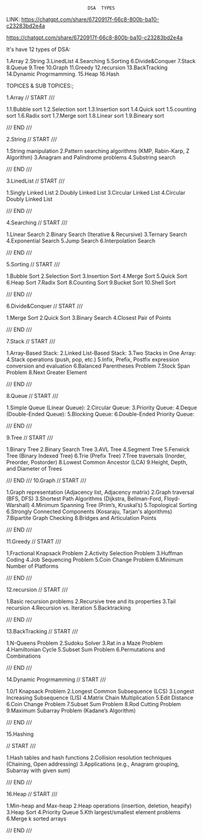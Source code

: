                                   DSA  TYPES
LINK:
https://chatgpt.com/share/6720917f-66c8-800b-ba10-c23283bd2e4a

https://chatgpt.com/share/6720917f-66c8-800b-ba10-c23283bd2e4a


It's have 12 types of DSA:

1.Array
2.String
3.LinedList
4.Searching
5.Sorting
6.Divide&Conquer
7.Stack
8.Queue
9.Tree
10.Graph
11.Greedy
12.recursion
13.BackTracking
14.Dynamic Progrmamming.
15.Heap
16.Hash



TOPICES & SUB TOPICES:;


1.Array
//        START   ///

  1.1.Bubble sort
  1.2.Selection sort
  1.3.Insertion sort
  1.4.Quick sort
  1.5.counting sort
  1.6.Radix sort
  1.7.Merge sort
  1.8.Linear sort
  1.9.Bineary sort

///       END     ///

2.String
//        START   ///

1.String manipulation
2.Pattern searching algorithms (KMP, Rabin-Karp, Z Algorithm)
3.Anagram and Palindrome problems
4.Substring search

///       END     ///

3.LinedList
//        START   ///

1.Singly Linked List
2.Doubly Linked List
3.Circular Linked List
4.Circular Doubly Linked List

///       END     ///

4.Searching
//        START   ///

1.Linear Search
2.Binary Search (Iterative & Recursive)
3.Ternary Search
4.Exponential Search
5.Jump Search
6.Interpolation Search

///       END     ///

5.Sorting
//        START   ///

1.Bubble Sort
2.Selection Sort
3.Insertion Sort
4.Merge Sort
5.Quick Sort
6.Heap Sort
7.Radix Sort
8.Counting Sort
9.Bucket Sort
10.Shell Sort

///       END     ///

6.Divide&Conquer
//        START   ///

1.Merge Sort
2.Quick Sort
3.Binary Search
4.Closest Pair of Points

///       END     ///

7.Stack
//        START   ///

1.Array-Based Stack:
2.Linked List-Based Stack:
3.Two Stacks in One Array:
4.Stack operations (push, pop, etc.)
5.Infix, Prefix, Postfix expression conversion and evaluation
6.Balanced Parentheses Problem
7.Stock Span Problem
8.Next Greater Element

///       END     ///

8.Queue
//        START   ///

1.Simple Queue (Linear Queue):
2.Circular Queue:
3.Priority Queue:
4.Deque (Double-Ended Queue):
5.Blocking Queue:
6.Double-Ended Priority Queue:

///       END     ///

9.Tree
//        START   ///

1.Binary Tree
2.Binary Search Tree
3.AVL Tree
4.Segment Tree
5.Fenwick Tree (Binary Indexed Tree)
6.Trie (Prefix Tree)
7.Tree traversals (Inorder, Preorder, Postorder)
8.Lowest Common Ancestor (LCA)
9.Height, Depth, and Diameter of Trees

///       END     ///
10.Graph
//        START   ///

1.Graph representation (Adjacency list, Adjacency matrix)
2.Graph traversal (BFS, DFS)
3.Shortest Path Algorithms (Dijkstra, Bellman-Ford, Floyd-Warshall)
4.Minimum Spanning Tree (Prim’s, Kruskal’s)
5.Topological Sorting
6.Strongly Connected Components (Kosaraju, Tarjan's algorithms)
7.Bipartite Graph Checking
8.Bridges and Articulation Points

///       END     ///

11.Greedy
//        START   ///

1.Fractional Knapsack Problem
2.Activity Selection Problem
3.Huffman Coding
4.Job Sequencing Problem
5.Coin Change Problem
6.Minimum Number of Platforms

///       END     ///

12.recursion
//        START   ///

1.Basic recursion problems
2.Recursive tree and its properties
3.Tail recursion
4.Recursion vs. Iteration
5.Backtracking

///       END     ///

13.BackTracking
//        START   ///

1.N-Queens Problem
2.Sudoku Solver
3.Rat in a Maze Problem
4.Hamiltonian Cycle
5.Subset Sum Problem
6.Permutations and Combinations

///       END     ///

14.Dynamic Progrmamming
//        START   ///

1.0/1 Knapsack Problem
2.Longest Common Subsequence (LCS)
3.Longest Increasing Subsequence (LIS)
4.Matrix Chain Multiplication
5.Edit Distance
6.Coin Change Problem
7.Subset Sum Problem
8.Rod Cutting Problem
9.Maximum Subarray Problem (Kadane’s Algorithm)

///       END     ///

15.Hashing

//           START  ///

1.Hash tables and hash functions
2.Collision resolution techniques (Chaining, Open addressing)
3.Applications (e.g., Anagram grouping, Subarray with given sum)

///      END        ///



16.Heap
//       START    ///

1.Min-heap and Max-heap
2.Heap operations (insertion, deletion, heapify)
3.Heap Sort
4.Priority Queue
5.Kth largest/smallest element problems
6.Merge k sorted arrays


///        END      ///



